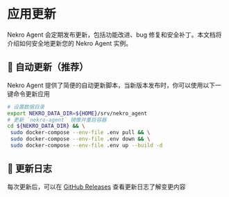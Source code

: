 # 应用更新

Nekro Agent 会定期发布更新，包括功能改进、bug 修复和安全补丁。本文档将介绍如何安全地更新您的 Nekro Agent 实例。

## 🚀 自动更新（推荐）

Nekro Agent 提供了简便的自动更新脚本，当新版本发布时，你可以使用以下一键命令更新应用

```bash
# 设置数据目录
export NEKRO_DATA_DIR=${HOME}/srv/nekro_agent
# 更新 `nekro-agent` 镜像并重启容器
cd ${NEKRO_DATA_DIR} && \
 sudo docker-compose --env-file .env pull && \
 sudo docker-compose --env-file .env down && \
 sudo docker-compose --env-file .env up --build -d
```

## 📝 更新日志

每次更新后，可以在 [GitHub Releases](https://github.com/KroMiose/nekro-agent/releases) 查看更新日志了解变更内容
